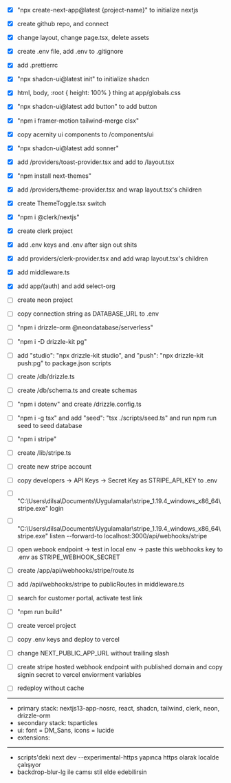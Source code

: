 - [x] "npx create-next-app@latest {project-name}" to initialize nextjs
- [x] create github repo, and connect
- [x] change layout, change page.tsx, delete assets
- [x] create .env file, add .env to .gitignore
- [x] add .prettierrc

- [x] "npx shadcn-ui@latest init" to initialize shadcn
- [x] html, body, :root { height: 100% } thing at app/globals.css
- [x] "npx shadcn-ui@latest add button" to add button

- [x] "npm i framer-motion tailwind-merge clsx"
- [x] copy acernity ui components to /components/ui

- [x] "npx shadcn-ui@latest add sonner"
- [x] add /providers/toast-provider.tsx and add to /layout.tsx

- [x] "npm install next-themes"
- [x] add /providers/theme-provider.tsx and wrap layout.tsx's children
- [x] create ThemeToggle.tsx switch

- [x] "npm i @clerk/nextjs"
- [x] create clerk project
- [x] add .env keys and .env after sign out shits
- [x] add providers/clerk-provider.tsx and add wrap layout.tsx's children
- [x] add middleware.ts
- [x] add app/(auth) and add select-org

- [ ] create neon project
- [ ] copy connection string as DATABASE_URL to .env
- [ ] "npm i drizzle-orm @neondatabase/serverless"
- [ ] "npm i -D drizzle-kit pg"
- [ ] add "studio": "npx drizzle-kit studio", and "push": "npx drizzle-kit push:pg" to package.json scripts
- [ ] create /db/drizzle.ts
- [ ] create /db/schema.ts and create schemas
- [ ] "npm i dotenv" and create /drizzle.config.ts
- [ ] "npm i -g tsx" and add "seed": "tsx ./scripts/seed.ts" and run npm run seed to seed database

- [ ] "npm i stripe"
- [ ] create /lib/stripe.ts
- [ ] create new stripe account
- [ ] copy developers -> API Keys -> Secret Key as STRIPE_API_KEY to .env
- [ ] "C:\Users\dilsa\Documents\Uygulamalar\stripe_1.19.4_windows_x86_64\stripe.exe" login
- [ ] "C:\Users\dilsa\Documents\Uygulamalar\stripe_1.19.4_windows_x86_64\stripe.exe" listen --forward-to localhost:3000/api/webhooks/stripe
- [ ] open webook endpoint -> test in local env -> paste this webhooks key to .env as STRIPE_WEBHOOK_SECRET
- [ ] create /app/api/webhooks/stripe/route.ts
- [ ] add /api/webhooks/stripe to publicRoutes in middleware.ts
- [ ] search for customer portal, activate test link

- [ ] "npm run build"
- [ ] create vercel project
- [ ] copy .env keys and deploy to vercel
- [ ] change NEXT_PUBLIC_APP_URL without trailing slash
- [ ] create stripe hosted webhook endpoint with published domain and copy signin secret to vercel enviorment variables
- [ ] redeploy without cache

---

- primary stack: nextjs13-app-nosrc, react, shadcn, tailwind, clerk, neon, drizzle-orm
- secondary stack: tsparticles
- ui: font = DM_Sans, icons = lucide
- extensions:

---

- scripts'deki next dev --experimental-https yapınca https olarak localde çalışıyor
- backdrop-blur-lg ile camsı stil elde edebilirsin
